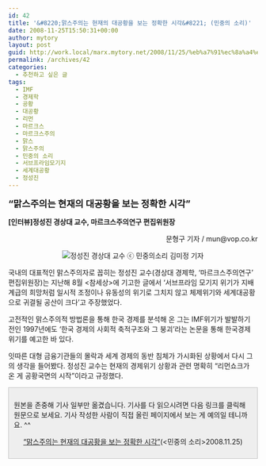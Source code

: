 ```yaml
---
id: 42
title: '&#8220;맑스주의는 현재의 대공황을 보는 정확한 시각&#8221; (민중의 소리)'
date: 2008-11-25T15:50:31+00:00
author: mytory
layout: post
guid: http://work.local/marx.mytory.net/2008/11/25/%eb%a7%91%ec%8a%a4%ec%a3%bc%ec%9d%98%eb%8a%94-%ed%98%84%ec%9e%ac%ec%9d%98-%eb%8c%80%ea%b3%b5%ed%99%a9%ec%9d%84-%eb%b3%b4%eb%8a%94-%ec%a0%95%ed%99%95%ed%95%9c-%ec%8b%9c%ea%b0%81-%eb%af%bc%ec%a4%91/
permalink: /archives/42
categories:
  - 추천하고 싶은 글
tags:
  - IMF
  - 경제학
  - 공황
  - 대공황
  - 리먼
  - 마르크스
  - 마르크스주의
  - 맑스
  - 맑스주의
  - 민중의 소리
  - 서브프라임모기지
  - 세계대공황
  - 정성진
---
```

</p> 

<span style="font-size: 14pt; "><span class="Apple-style-span" style="font-weight: bold;">&#8220;맑스주의는 현재의 대공황을 보는 정확한 시각&#8221;</span></span>

<span class="Apple-style-span" style="font-weight: bold;">[인터뷰]정성진 경상대 교수, 마르크스주의연구 편집위원장</span>

<p align="right">
  문형구 기자 / mun@vop.co.kr
</p>

<p align="center">
  <img src="http://archivesb.vop.co.kr/images/25bb784a487b35dde36eebf4c5852005/2008-11/25103748_DSC_0013.jpg" alt="정성진 경상대 교수 ⓒ 민중의소리 김미정 기자" title="정성진 경상대 교수 ⓒ 민중의소리 김미정 기자" />
</p>

국내의 대표적인 맑스주의자로 꼽히는 정성진 교수(경상대 경제학, &#8216;마르크스주의연구&#8217; 편집위원장)는 지난해 8월 <참세상>에 기고한 글에서 &#8216;서브프라임 모기지 위기가 지배계급의 희망처럼 일시적 조정이나 유동성의 위기로 그치지 않고 체제위기와 세계대공황으로 귀결될 공산이 크다&#8217;고 주장했었다. 

고전적인 맑스주의적 방법론을 통해 한국 경제를 분석해 온 그는 IMF위기가 발발하기 전인 1997년에도 &#8216;한국 경제의 사회적 축적구조와 그 붕괴&#8217;라는 논문을 통해 한국경제 위기를 예고한 바 있다. 

잇따른 대형 금융기관들의 몰락과 세계 경제의 동반 침체가 가시화된 상황에서 다시 그의 생각을 들어봤다. 정성진 교수는 현재의 경제위기 상황과 관련 명확히 &#8220;리먼쇼크가 온 게 공황국면의 시작&#8221;이라고 규정했다. 

<div class="txc-textbox" style="border-top-style: solid; border-right-style: solid; border-bottom-style: solid; border-left-style: solid; border-top-width: 1px; border-right-width: 1px; border-bottom-width: 1px; border-left-width: 1px; border-top-color: rgb(193, 193, 193); border-right-color: rgb(193, 193, 193); border-bottom-color: rgb(193, 193, 193); border-left-color: rgb(193, 193, 193); background-color: rgb(238, 238, 238); padding-top: 10px; padding-right: 10px; padding-bottom: 10px; padding-left: 10px; ">
  <p>
    원본을 존중해 기사 일부만 옮겼습니다. 기사를 다 읽으시려면 다음 링크를 클릭해 원문으로 보세요. 기사 작성한 사람이 직접 올린 페이지에서 보는 게 예의일 테니까요. ^^
  </p>
  
  <p style="text-align: center; ">
    <a href="http://www.vop.co.kr/A00000230864.html" target="_blank" title="[http://www.vop.co.kr/A00000230864.html]로 이동합니다.">&#8220;맑스주의는 현재의 대공황을 보는 정확한 시각&#8221;</a>(<민중의 소리>2008.11.25)
  </p></p>
</div>